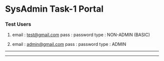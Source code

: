 <!--* NOTE! -->
<!--* Use Ctrl+K V to preview the markdown file in VS code-->
<!--* How to write an effective markdown: https://medium.com/echohub/write-simple-and-effective-markdown-tips-8e01fdddd70 -->

# SysAdmin Task-1 Portal

### Test Users
1. email : test@gmail.com 
pass : password 
type : NON-ADMIN (BASIC)


2. email : admin@gmail.com 
pass : password 
type : ADMIN

***

***